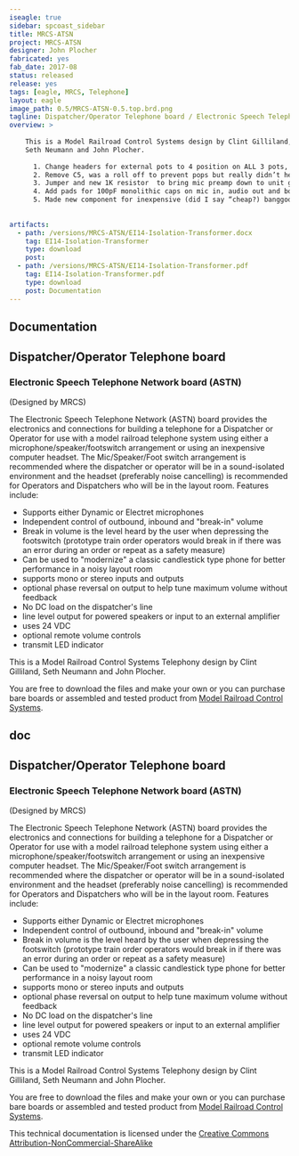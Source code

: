 ```yaml
---
iseagle: true
sidebar: spcoast_sidebar
title: MRCS-ATSN
project: MRCS-ATSN
designer: John Plocher
fabricated: yes
fab_date: 2017-08
status: released
release: yes
tags: [eagle, MRCS, Telephone]
layout: eagle
image_path: 0.5/MRCS-ATSN-0.5.top.brd.png
tagline: Dispatcher/Operator Telephone board / Electronic Speech Telephone Network board (ASTN)
overview: >
    
    This is a Model Railroad Control Systems design by Clint Gilliland,
    Seth Neumann and John Plocher.
    
      1. Change headers for external pots to 4 position on ALL 3 pots, so there is a ground on the (new) position 4.  Handy if the user has bought some shielded wire and wants to use it on all pots.  Should help with noise and RF (cell phone) interference.
      2. Remove C5, was a roll off to prevent pops but really didn’t help
      3. Jumper and new 1K resistor  to bring mic preamp down to unit gain for line level input.  This is intended for interfacing with line level mic sources such as computer output from Skype for remote dispatching.
      4. Add pads for 100pF monolithic caps on mic in, audio out and both sides of xfmr facing the world.  This is to filter out any cell phone interference
      5. Made new component for inexpensive (did I say “cheap?) banggood coupling xmfr and put in parallel with TY145P.  Cost reduction.
    
    
artifacts:
  - path: /versions/MRCS-ATSN/EI14-Isolation-Transformer.docx
    tag: EI14-Isolation-Transformer
    type: download
    post: 
  - path: /versions/MRCS-ATSN/EI14-Isolation-Transformer.pdf
    tag: EI14-Isolation-Transformer.pdf
    type: download
    post: Documentation
---
```


## Documentation

## Dispatcher/Operator Telephone board
### Electronic Speech Telephone Network board  (ASTN)

(Designed by MRCS)

The Electronic Speech Telephone Network (ASTN) board provides the
electronics and connections for building a telephone for a Dispatcher
or Operator for use with a model railroad telephone system using
either a microphone/speaker/footswitch arrangement or using an
inexpensive computer headset.  The Mic/Speaker/Foot switch arrangement
is recommended where the dispatcher or operator will be in a
sound-isolated environment and the headset (preferably noise
cancelling) is recommended for Operators and Dispatchers who will
be in the layout room.  Features include:

  * Supports either Dynamic or Electret microphones
  * Independent control of outbound, inbound and "break-in" volume
  * Break in volume is the level heard by the user when depressing the footswitch (prototype train order operators would break in if there was an error during an order or repeat as a safety measure)
  * Can be used to "modernize" a classic candlestick type phone for better performance in a noisy layout room
  * supports mono or stereo inputs and outputs
  * optional phase reversal on output to help tune maximum volume without feedback
  * No DC load on the dispatcher's line
  * line level output for powered speakers or input to an external amplifier
  * uses 24 VDC
  * optional remote volume controls
  * transmit LED indicator

This is a Model Railroad Control Systems Telephony design by Clint Gilliland,
Seth Neumann and John Plocher.

You are free to download the files and make your own or you can
purchase bare boards or assembled and tested product from
[Model Railroad Control Systems](http://www.modelrailroadcontrolsystems.com/).


## doc

## Dispatcher/Operator Telephone board
### Electronic Speech Telephone Network board  (ASTN)

(Designed by MRCS)

The Electronic Speech Telephone Network (ASTN) board provides the
electronics and connections for building a telephone for a Dispatcher
or Operator for use with a model railroad telephone system using
either a microphone/speaker/footswitch arrangement or using an
inexpensive computer headset.  The Mic/Speaker/Foot switch arrangement
is recommended where the dispatcher or operator will be in a
sound-isolated environment and the headset (preferably noise
cancelling) is recommended for Operators and Dispatchers who will
be in the layout room.  Features include:

  * Supports either Dynamic or Electret microphones
  * Independent control of outbound, inbound and "break-in" volume
  * Break in volume is the level heard by the user when depressing the footswitch (prototype train order operators would break in if there was an error during an order or repeat as a safety measure)
  * Can be used to "modernize" a classic candlestick type phone for better performance in a noisy layout room
  * supports mono or stereo inputs and outputs
  * optional phase reversal on output to help tune maximum volume without feedback
  * No DC load on the dispatcher's line
  * line level output for powered speakers or input to an external amplifier
  * uses 24 VDC
  * optional remote volume controls
  * transmit LED indicator

This is a Model Railroad Control Systems Telephony design by Clint Gilliland,
Seth Neumann and John Plocher.

You are free to download the files and make your own or you can
purchase bare boards or assembled and tested product from
[Model Railroad Control Systems](http://www.modelrailroadcontrolsystems.com/).



This technical documentation is licensed under the [Creative Commons Attribution-NonCommercial-ShareAlike](https://creativecommons.org/licenses/by-nc-sa/3.0/)
